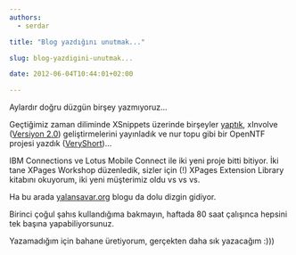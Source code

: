 ```yaml
---
authors:
  - serdar

title: "Blog yazdığını unutmak..."

slug: blog-yazdigini-unutmak...

date: 2012-06-04T10:44:01+02:00

---
```


Aylardır doğru düzgün birşey yazmıyoruz...

Geçtiğimiz zaman diliminde XSnippets üzerinde birşeyler [yaptık](2012-05-xsnippets-sitesine-arama-ve-favori-ozellikleri-eklendi....md "xsnippets-sitesine-arama-ve-favori-ozellikleri-eklendi....htm"), xInvolve ([Versiyon 2.0](http://www.openntf.org/blogs/openntf.nsf/d6plinks/NHEF-8UC9Y2)) geliştirmelerini yayınladık ve nur topu gibi bir OpenNTF projesi yazdık ([VeryShort](http://www.openntf.org/internal/home.nsf/project.xsp?action=openDocument&name=VeryShort))...
<!-- more -->
IBM Connections ve Lotus Mobile Connect ile iki yeni proje bitti bitiyor. İki tane XPages Workshop düzenledik, sizler için (!) XPages Extension Library kitabını okuyorum, iki yeni müşterimiz oldu vs vs vs.

Ha bu arada [yalansavar.org](http://www.yalansavar.org/) blogu da dolu dizgin gidiyor.

Birinci çoğul şahıs kullandığıma bakmayın, haftada 80 saat çalışınca hepsini tek başına yapabiliyorsunuz.

Yazamadığım için bahane üretiyorum, gerçekten daha sık yazacağım :)))
